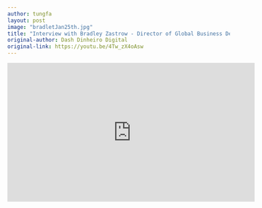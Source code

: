 ```yaml
---
author: tungfa
layout: post
image: "bradletJan25th.jpg"
title: "Interview with Bradley Zastrow - Director of Global Business Development - Dash Core Group"
original-author: Dash Dinheiro Digital
original-link: https://youtu.be/4Tw_zX4oAsw
---
```


<iframe width="560" height="315" src="https://www.youtube.com/embed/4Tw_zX4oAsw" frameborder="0" allow="autoplay; encrypted-media" allowfullscreen></iframe>
